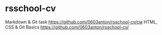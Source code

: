 # rsschool-cv
Markdown &amp; Git task
https://github.com/0603anton/rsschool-cv/см
HTML, CSS & Git Basics
https://github.com/0603anton/rsschool-cv/
